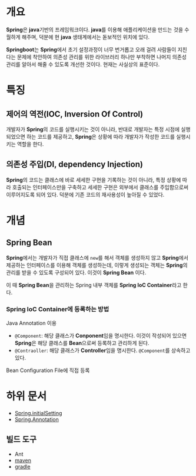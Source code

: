 # 개요
**Spring**은 **java**기반의 프레임워크이다. **java**를 이용해 애플리케이션을 만드는 것을 수월하게 해주며, 덕분에 현 **java** 생태계에서는 돋보적인 위치에 있다.

**Springboot**는 **Spring**에서 초기 설정과정이 너무 번거롭고 오래 걸려 사람들이 지친다는 문제에 착안하여 의존성 관리를 위한 라이브러리 하나만 부착하면 나머지 의존성 관리를 알아서 해줄 수 있도록 개선한 것이다. 현재는 사실상의 표준이다.

# 특징
## 제어의 역전(IOC, Inversion Of Control)
개발자가 **Spring**의 코드를 실행시키는 것이 아니라, 반대로 개발자는 특정 시점에 실행되었으면 하는 코드를 제공하고, **Spring**은 상황에 따라 개발자가 작성한 코드를 실행시키는 역할을 한다.

## 의존성 주입(DI, dependency Injection)
**Spring**의 코드는 클래스에 바로 세세한 구현을 기록하는 것이 아니라, 특정 상황에 따라 호출되는 인터페이스만을 구축하고 세세한 구현은 외부에서 클래스를 주입함으로써 이루어지도록 되어 있다. 덕분에 기존 코드의 재사용성이 높아질 수 있었다.

# 개념
## Spring Bean
**Spring**에서는 개발자가 직접 클래스에 `new`를 해서 객체를 생성하지 않고 **Spring**에서 제공하는 인터페이스를 이용해 객체를 생성하는데, 이렇게 생성되는 객체는 **Spring**의 관리를 받을 수 있도록 구성되어 있다. 이것이 **Spring Bean** 이다.

이 때 **Spring Bean**을 관리하는 Spring 내부 객체를 **Spring IoC Container**라고 한다.

### Spring IoC Container에 등록하는 방법
Java Annotation 이용
- `@Component`: 해당 클래스가 **Conponent**임을 명시한다. 이것이 작성되어 있으면 **Spring**은 해당 클래스를 **Bean**으로써 등록하고 관리하게 된다.
- `@Contraoller`: 해당 클래스가 **Controller**임을 명시한다. `@Component`를 상속하고 있다.

Bean Configuration File에 직접 등록

# 하위 문서
- [Spring.initialSetting](Spring/Spring.initialSetting.md)
- [Spring.Annotation](Spring/Spring.Annotation.md)

## 빌드 도구
- Ant
- [maven](../../Infra/buildTool/maven.md)
- [gradle](../../Infra/buildTool/gradle.md)